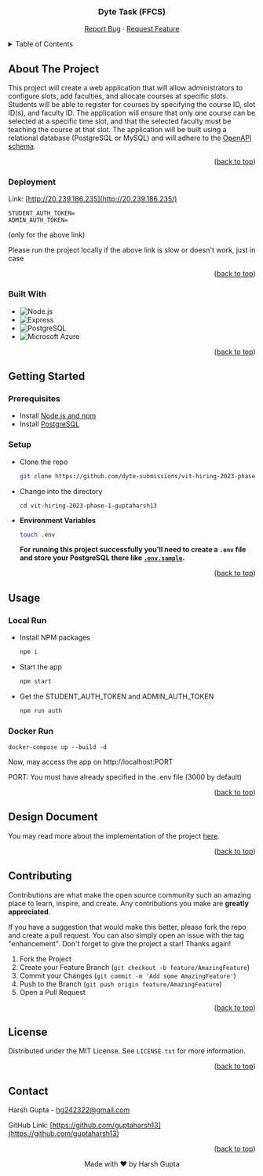 <a name="readme-top"></a>

<div align="center">

  <h3 align="center">Dyte Task (FFCS)</h3>

  <p align="center">
    <a href="https://github.com/dyte-submissions/vit-hiring-2023-phase-1-guptaharsh13/issues">Report Bug</a>
    ·
    <a href="https://github.com/dyte-submissions/vit-hiring-2023-phase-1-guptaharsh13/issues">Request Feature</a>
  </p>
</div>

<!-- TABLE OF CONTENTS -->
<details>
  <summary>Table of Contents</summary>
  <ol>
    <li>
      <a href="#about-the-project">About The Project</a>
      <ul>
        <li><a href="#built-with">Built With</a></li>
      </ul>
    </li>
    <li><a href="#deployment">Deployment</a></li>
    <li>
      <a href="#getting-started">Getting Started</a>
      <ul>
        <li><a href="#prerequisites">Prerequisites</a></li>
        <li><a href="#installation">Installation</a></li>
      </ul>
    </li>
    <li>
      <a href="#usage">Usage</a>
      <ul>
        <li><a href="#local-run">Local Run</a></li>
        <li><a href="#docker-run">Docker Run</a></li>
      </ul>
    </li>
    <li><a href="#design-document">Design Document</a></li>
    <li><a href="#contributing">Contributing</a></li>
    <li><a href="#license">License</a></li>
    <li><a href="#contact">Contact</a></li>
  </ol>
</details>

<!-- ABOUT THE PROJECT -->

## About The Project

This project will create a web application that will allow administrators to configure slots, add faculties, and allocate courses at specific slots. Students will be able to register for courses by specifying the course ID, slot ID(s), and faculty ID. The application will ensure that only one course can be selected at a specific time slot, and that the selected faculty must be teaching the course at that slot. The application will be built using a relational database (PostgreSQL or MySQL) and will adhere to the [OpenAPI schema](https://dyte-hiring-docs.pages.dev/#/operations/post-admin-student).

<p align="right">(<a href="#readme-top">back to top</a>)</p>

### Deployment

Link: [http://20.239.186.235](http://20.239.186.235/)

```
STUDENT_AUTH_TOKEN=
ADMIN_AUTH_TOKEN=
```

(only for the above link)

Please run the project locally if the above link is slow or doesn't work, just in case

<p align="right">(<a href="#readme-top">back to top</a>)</p>

### Built With

- ![Node.js](https://img.shields.io/badge/Node.js-43853D?style=for-the-badge&logo=node.js&logoColor=white)
- ![Express](https://img.shields.io/badge/Express.js-404D59?style=for-the-badge)
- ![PostgreSQL](https://img.shields.io/badge/PostgreSQL-316192?style=for-the-badge&logo=postgresql&logoColor=white)
- ![Microsoft Azure](https://img.shields.io/badge/Microsoft_Azure-0089D6?style=for-the-badge&logo=microsoft-azure&logoColor=white)

<p align="right">(<a href="#readme-top">back to top</a>)</p>

<!-- GETTING STARTED -->

## Getting Started

### Prerequisites

- Install [Node.js and npm](https://nodejs.org/en/download/)
- Install [PostgreSQL](https://www.postgresql.org/download/)

### Setup

- Clone the repo

  ```sh
  git clone https://github.com/dyte-submissions/vit-hiring-2023-phase-1-guptaharsh13
  ```

- Change into the directory

  ```shell
  cd vit-hiring-2023-phase-1-guptaharsh13
  ```

- **Environment Variables**

  ```sh
  touch .env
  ```

  **For running this project successfully you'll need to create a `.env` file and store your PostgreSQL there like [`.env.sample`](https://github.com/dyte-submissions/vit-hiring-2023-phase-1-guptaharsh13/blob/master/.env.sample).**

<p align="right">(<a href="#readme-top">back to top</a>)</p>

<!-- USAGE EXAMPLES -->

## Usage

### Local Run

- Install NPM packages

  ```sh
  npm i
  ```

- Start the app

  ```sh
  npm start
  ```

- Get the STUDENT_AUTH_TOKEN and ADMIN_AUTH_TOKEN

  ```sh
  npm run auth
  ```

### Docker Run

```dh
docker-compose up --build -d
```

Now, may access the app on http://localhost:PORT

PORT: You must have already specified in the .env file (3000 by default)

<p align="right">(<a href="#readme-top">back to top</a>)</p>

<!-- DESIGN DOCUMENT -->

## Design Document

You may read more about the implementation of the project [here]().

<p align="right">(<a href="#readme-top">back to top</a>)</p>

<!-- CONTRIBUTING -->

## Contributing

Contributions are what make the open source community such an amazing place to learn, inspire, and create. Any contributions you make are **greatly appreciated**.

If you have a suggestion that would make this better, please fork the repo and create a pull request. You can also simply open an issue with the tag "enhancement".
Don't forget to give the project a star! Thanks again!

1. Fork the Project
2. Create your Feature Branch (`git checkout -b feature/AmazingFeature`)
3. Commit your Changes (`git commit -m 'Add some AmazingFeature'`)
4. Push to the Branch (`git push origin feature/AmazingFeature`)
5. Open a Pull Request

<p align="right">(<a href="#readme-top">back to top</a>)</p>

<!-- LICENSE -->

## License

Distributed under the MIT License. See `LICENSE.txt` for more information.

<p align="right">(<a href="#readme-top">back to top</a>)</p>

<!-- CONTACT -->

## Contact

Harsh Gupta - hg242322@gmail.com

GitHub Link: [https://github.com/guptaharsh13](https://github.com/guptaharsh13)

<p align="right">(<a href="#readme-top">back to top</a>)</p>

<p align="center">Made with ❤ by Harsh Gupta</p>
